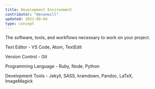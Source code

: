 ```yaml
---
title: Development Environment
contributor: "@evanwill"
updated: 2021-08-04
type: concept
---
```


The software, tools, and workflows necessary to work on your project.

Text Editor - VS Code, Atom, TextEdit

Version Control - Git

Programming Language - Ruby, Node, Python

Development Tools - Jekyll, SASS, kramdown, Pandoc, LaTeX, ImageMagick
